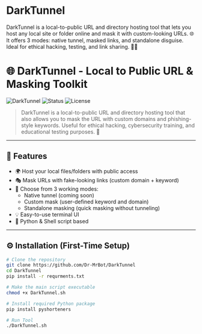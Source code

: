 # DarkTunnel
DarkTunnel is a local-to-public URL and directory hosting tool that lets you host any local site or folder online and mask it with custom-looking URLs. 🌐 It offers 3 modes: native tunnel, masked links, and standalone disguise. Ideal for ethical hacking, testing, and link sharing. 🚀🔐


# 🌐 DarkTunnel - Local to Public URL & Masking Toolkit

![DarkTunnel](https://img.shields.io/badge/Tool-DarkTunnel-blueviolet?style=flat-square)
![Status](https://img.shields.io/badge/status-active-brightgreen)
![License](https://img.shields.io/badge/license-MIT-green)

> DarkTunnel is a local-to-public URL and directory hosting tool that also allows you to mask the URL with custom domains and phishing-style keywords. Useful for ethical hacking, cybersecurity training, and educational testing purposes. 🚀

---

## 🚀 Features

- 🌍 Host your local files/folders with public access
- 🎭 Mask URLs with fake-looking links (custom domain + keyword)
- 🔧 Choose from 3 working modes:
  - Native tunnel (coming soon)
  - Custom mask (user-defined keyword and domain)
  - Standalone masking (quick masking without tunneling)
- 💡 Easy-to-use terminal UI
- 🐍 Python & Shell script based

---

## ⚙️ Installation (First-Time Setup)

```bash
# Clone the repository
git clone https://github.com/Dr-MrBot/DarkTunnel
cd DarkTunnel
pip install -r requrments.txt

# Make the main script executable
chmod +x DarkTunnel.sh

# Install required Python package
pip install pyshorteners

# Run Tool
./DarkTunnel.sh
